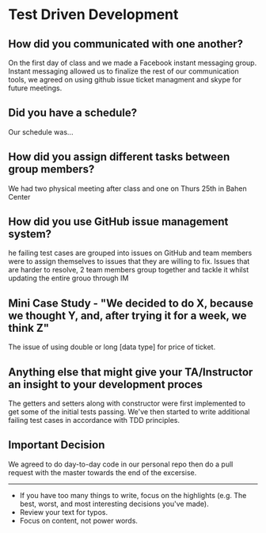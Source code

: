 
Test Driven Development
=======================

How did you communicated with one another?
------------------------------------------
 On the first day of class and we made a Facebook instant messaging group. Instant messaging allowed us to finalize the rest of our communication tools, we agreed on using github issue ticket managment and skype for future meetings.

Did you have a schedule?
------------------------
Our schedule was...

How did you assign different tasks between group members?
---------------------------------------------------------
We had two physical meeting after class and one on Thurs 25th in Bahen Center

How did you use GitHub issue management system?
-----------------------------------------------
he failing test cases are grouped into issues on GitHub and team
members were to assign themselves to issues that they are willing to fix. Issues that are harder to resolve, 2 team members group together and tackle it whilst updating the entire grouo through IM

Mini Case Study - "We decided to do X, because we thought Y, and, after trying it for a week, we think Z"
---------------------------------------------------------------------------------------------------------
The issue of using double or long [data type] for price of ticket.

Anything else that might give your TA/Instructor an insight to your development proces
--------------------------------------------------------------------------------------
The getters and setters along with constructor were first implemented
to get some of the initial tests passing. We've then started to write additional failing test cases in accordance
with TDD principles.

Important Decision
------------------
We agreed to do day-to-day code in our personal repo then do a pull request with the master towards the end of the excersise.




_______________________________________________________________________________________
- If you have too many things to write, focus on the highlights (e.g. The best, worst, and most interesting decisions you've made).
- Review your text for typos.
- Focus on content, not power words.
